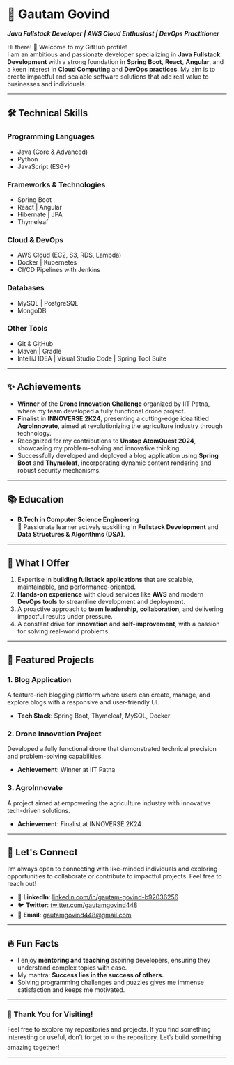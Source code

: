 # 🌟 Gautam Govind  

**_Java Fullstack Developer | AWS Cloud Enthusiast | DevOps Practitioner_**  

Hi there! 👋 Welcome to my GitHub profile!  
I am an ambitious and passionate developer specializing in **Java Fullstack Development** with a strong foundation in **Spring Boot**, **React**, **Angular**, and a keen interest in **Cloud Computing** and **DevOps practices**. My aim is to create impactful and scalable software solutions that add real value to businesses and individuals.  

---

## 🛠️ Technical Skills  

### **Programming Languages**  
- Java (Core & Advanced)  
- Python  
- JavaScript (ES6+)  

### **Frameworks & Technologies**  
- Spring Boot  
- React | Angular  
- Hibernate | JPA  
- Thymeleaf  

### **Cloud & DevOps**  
- AWS Cloud (EC2, S3, RDS, Lambda)  
- Docker | Kubernetes  
- CI/CD Pipelines with Jenkins  

### **Databases**  
- MySQL | PostgreSQL  
- MongoDB  

### **Other Tools**  
- Git & GitHub  
- Maven | Gradle  
- IntelliJ IDEA | Visual Studio Code | Spring Tool Suite

---

## ✨ Achievements  

- **Winner** of the **Drone Innovation Challenge** organized by IIT Patna, where my team developed a fully functional drone project.  
- **Finalist** in **INNOVERSE 2K24**, presenting a cutting-edge idea titled **AgroInnovate**, aimed at revolutionizing the agriculture industry through technology.  
- Recognized for my contributions to **Unstop AtomQuest 2024**, showcasing my problem-solving and innovative thinking.  
- Successfully developed and deployed a blog application using **Spring Boot** and **Thymeleaf**, incorporating dynamic content rendering and robust security mechanisms.  

---

## 📚 Education  

- **B.Tech in Computer Science Engineering**   
  🌟 Passionate learner actively upskilling in **Fullstack Development** and **Data Structures & Algorithms (DSA)**.  

---

## 🌟 What I Offer  

1. Expertise in **building fullstack applications** that are scalable, maintainable, and performance-oriented.  
2. **Hands-on experience** with cloud services like **AWS** and modern **DevOps tools** to streamline development and deployment.  
3. A proactive approach to **team leadership**, **collaboration**, and delivering impactful results under pressure.  
4. A constant drive for **innovation** and **self-improvement**, with a passion for solving real-world problems.  

---

## 📂 Featured Projects  

### **1. Blog Application**  
A feature-rich blogging platform where users can create, manage, and explore blogs with a responsive and user-friendly UI.  
- **Tech Stack**: Spring Boot, Thymeleaf, MySQL, Docker   

### **2. Drone Innovation Project**  
Developed a fully functional drone that demonstrated technical precision and problem-solving capabilities.  
- **Achievement**: Winner at IIT Patna  

### **3. AgroInnovate**  
A project aimed at empowering the agriculture industry with innovative tech-driven solutions.  
- **Achievement**: Finalist at INNOVERSE 2K24  

---

## 🤝 Let's Connect  

I’m always open to connecting with like-minded individuals and exploring opportunities to collaborate or contribute to impactful projects. Feel free to reach out!  

<!--- - 🌐 **Portfolio**: [Your Portfolio Link](#)  --->
- 💼 **LinkedIn**: [linkedin.com/in/gautam-govind-b92036256](https://www.linkedin.com/in/gautam-govind-b92036256)  
- 🐦 **Twitter**: [twitter.com/gautamgovind448](https://x.com/GautamGovind448?t=Qo5JHUg2vC3Yzi5OlZt74A&s=09)  
- 📧 **Email**: [gautamgovind448@gmail.com](gautamgovind448@gmail.com)  

---

## 🔥 Fun Facts  

- I enjoy **mentoring and teaching** aspiring developers, ensuring they understand complex topics with ease.  
- My mantra: **Success lies in the success of others.**  
- Solving programming challenges and puzzles gives me immense satisfaction and keeps me motivated.  

---

### 📌 Thank You for Visiting!  

Feel free to explore my repositories and projects. If you find something interesting or useful, don’t forget to ⭐ the repository. Let’s build something amazing together!  

--- 

<!---
Programmer-govind/Programmer-govind is a ✨ special ✨ repository because its `README.md` (this file) appears on your GitHub profile.
You can click the Preview link to take a look at your changes.
--->
